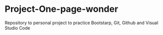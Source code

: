 # Project-One-page-wonder
Repository to personal project to practice Bootstarp, Git, Github and Visual Studio Code

